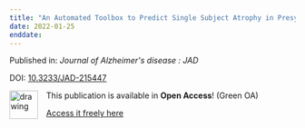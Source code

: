 ```yaml
---
title: "An Automated Toolbox to Predict Single Subject Atrophy in Presymptomatic Granulin Mutation Carriers."
date: 2022-01-25
enddate:
---
```


Published in: *Journal of Alzheimer's disease : JAD*

DOI: [10.3233/JAD-215447](https://doi.org/10.3233/JAD-215447)

<img src="https://upload.wikimedia.org/wikipedia/commons/thumb/9/90/Open_Access_logo_PLoS_white_green.svg/576px-Open_Access_logo_PLoS_white_green.svg.png" alt="drawing" width="50" align="left"/> &nbsp;&nbsp;&nbsp;This publication is available in **Open Access**! (Green OA)

&nbsp;&nbsp;&nbsp;<a href="https://discovery.ucl.ac.uk/10143987/1/Premi_et_al_GENFI6_manuscript_JAD_PDF.pdf" download>Access it freely here</a>

